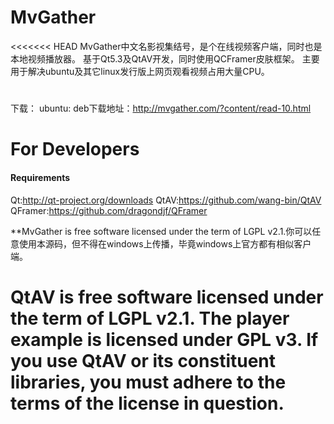 MvGather
========

<<<<<<< HEAD
MvGather中文名影视集结号，是个在线视频客户端，同时也是本地视频播放器。
基于Qt5.3及QtAV开发，同时使用QCFramer皮肤框架。
主要用于解决ubuntu及其它linux发行版上网页观看视频占用大量CPU。

#
下载：
ubuntu:
deb下载地址：http://mvgather.com/?content/read-10.html

# For Developers
#### Requirements
Qt:http://qt-project.org/downloads
QtAV:https://github.com/wang-bin/QtAV
QFramer:https://github.com/dragondjf/QFramer


**MvGather is free software licensed under the term of LGPL v2.1.你可以任意使用本源码，但不得在windows上传播，毕竟windows上官方都有相似客户端。

**QtAV is free software licensed under the term of LGPL v2.1. The player example is licensed under GPL v3.  If you use QtAV or its constituent libraries,
you must adhere to the terms of the license in question.**
=======

